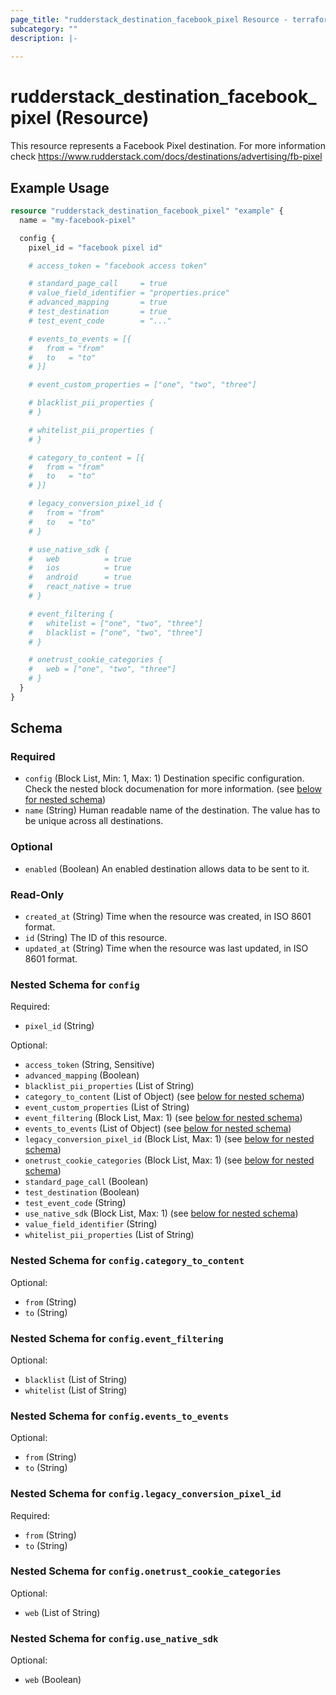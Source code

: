 ```yaml
---
page_title: "rudderstack_destination_facebook_pixel Resource - terraform-provider-rudderstack"
subcategory: ""
description: |-
  
---
```


# rudderstack_destination_facebook_pixel (Resource)

This resource represents a Facebook Pixel destination. For more information check 
https://www.rudderstack.com/docs/destinations/advertising/fb-pixel

## Example Usage

```terraform
resource "rudderstack_destination_facebook_pixel" "example" {
  name = "my-facebook-pixel"

  config {
    pixel_id = "facebook pixel id"

    # access_token = "facebook access token"

    # standard_page_call     = true
    # value_field_identifier = "properties.price"
    # advanced_mapping       = true
    # test_destination       = true
    # test_event_code        = "..."

    # events_to_events = [{
    #   from = "from"
    #   to   = "to"
    # }]

    # event_custom_properties = ["one", "two", "three"]

    # blacklist_pii_properties {
    # }

    # whitelist_pii_properties {
    # }

    # category_to_content = [{
    #   from = "from"
    #   to   = "to"
    # }]

    # legacy_conversion_pixel_id {
    #   from = "from"
    #   to   = "to"
    # }

    # use_native_sdk {
    #   web          = true
    #   ios          = true
    #   android      = true
    #   react_native = true
    # }

    # event_filtering {
    #   whitelist = ["one", "two", "three"]
    #   blacklist = ["one", "two", "three"]
    # }

    # onetrust_cookie_categories {
    #   web = ["one", "two", "three"]
    # }
  }
}
```

<!-- schema generated by tfplugindocs -->
## Schema

### Required

- `config` (Block List, Min: 1, Max: 1) Destination specific configuration. Check the nested block documenation for more information. (see [below for nested schema](#nestedblock--config))
- `name` (String) Human readable name of the destination. The value has to be unique across all destinations.

### Optional

- `enabled` (Boolean) An enabled destination allows data to be sent to it.

### Read-Only

- `created_at` (String) Time when the resource was created, in ISO 8601 format.
- `id` (String) The ID of this resource.
- `updated_at` (String) Time when the resource was last updated, in ISO 8601 format.

<a id="nestedblock--config"></a>
### Nested Schema for `config`

Required:

- `pixel_id` (String)

Optional:

- `access_token` (String, Sensitive)
- `advanced_mapping` (Boolean)
- `blacklist_pii_properties` (List of String)
- `category_to_content` (List of Object) (see [below for nested schema](#nestedatt--config--category_to_content))
- `event_custom_properties` (List of String)
- `event_filtering` (Block List, Max: 1) (see [below for nested schema](#nestedblock--config--event_filtering))
- `events_to_events` (List of Object) (see [below for nested schema](#nestedatt--config--events_to_events))
- `legacy_conversion_pixel_id` (Block List, Max: 1) (see [below for nested schema](#nestedblock--config--legacy_conversion_pixel_id))
- `onetrust_cookie_categories` (Block List, Max: 1) (see [below for nested schema](#nestedblock--config--onetrust_cookie_categories))
- `standard_page_call` (Boolean)
- `test_destination` (Boolean)
- `test_event_code` (String)
- `use_native_sdk` (Block List, Max: 1) (see [below for nested schema](#nestedblock--config--use_native_sdk))
- `value_field_identifier` (String)
- `whitelist_pii_properties` (List of String)

<a id="nestedatt--config--category_to_content"></a>
### Nested Schema for `config.category_to_content`

Optional:

- `from` (String)
- `to` (String)


<a id="nestedblock--config--event_filtering"></a>
### Nested Schema for `config.event_filtering`

Optional:

- `blacklist` (List of String)
- `whitelist` (List of String)


<a id="nestedatt--config--events_to_events"></a>
### Nested Schema for `config.events_to_events`

Optional:

- `from` (String)
- `to` (String)


<a id="nestedblock--config--legacy_conversion_pixel_id"></a>
### Nested Schema for `config.legacy_conversion_pixel_id`

Required:

- `from` (String)
- `to` (String)


<a id="nestedblock--config--onetrust_cookie_categories"></a>
### Nested Schema for `config.onetrust_cookie_categories`

Optional:

- `web` (List of String)


<a id="nestedblock--config--use_native_sdk"></a>
### Nested Schema for `config.use_native_sdk`

Optional:

- `web` (Boolean)
